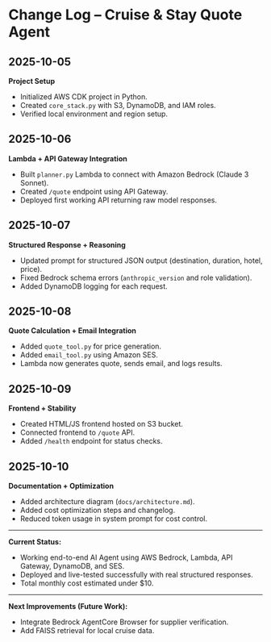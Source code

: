 # Change Log – Cruise & Stay Quote Agent

## 2025-10-05
**Project Setup**
- Initialized AWS CDK project in Python.
- Created `core_stack.py` with S3, DynamoDB, and IAM roles.
- Verified local environment and region setup.

## 2025-10-06
**Lambda + API Gateway Integration**
- Built `planner.py` Lambda to connect with Amazon Bedrock (Claude 3 Sonnet).
- Created `/quote` endpoint using API Gateway.
- Deployed first working API returning raw model responses.

## 2025-10-07
**Structured Response + Reasoning**
- Updated prompt for structured JSON output (destination, duration, hotel, price).
- Fixed Bedrock schema errors (`anthropic_version` and role validation).
- Added DynamoDB logging for each request.

## 2025-10-08
**Quote Calculation + Email Integration**
- Added `quote_tool.py` for price generation.
- Added `email_tool.py` using Amazon SES.
- Lambda now generates quote, sends email, and logs results.

## 2025-10-09
**Frontend + Stability**
- Created HTML/JS frontend hosted on S3 bucket.
- Connected frontend to `/quote` API.
- Added `/health` endpoint for status checks.

## 2025-10-10
**Documentation + Optimization**
- Added architecture diagram (`docs/architecture.md`).
- Added cost optimization steps and changelog.
- Reduced token usage in system prompt for cost control.

---

**Current Status:**  
- Working end-to-end AI Agent using AWS Bedrock, Lambda, API Gateway, DynamoDB, and SES.  
- Deployed and live-tested successfully with real structured responses.  
- Total monthly cost estimated under $10.  

---

**Next Improvements (Future Work):**
- Integrate Bedrock AgentCore Browser for supplier verification.
- Add FAISS retrieval for local cruise data.
